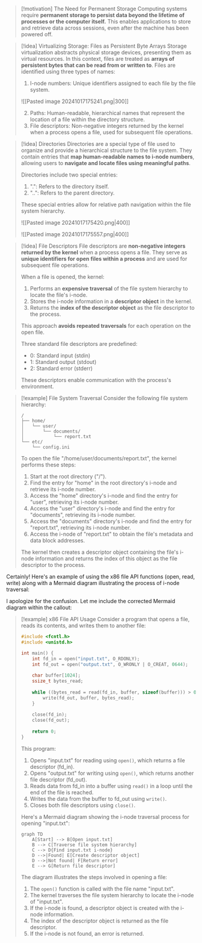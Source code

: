 > [!motivation] The Need for Permanent Storage
> Computing systems require **permanent storage to persist data beyond the lifetime of processes or the computer itself.** This enables applications to store and retrieve data across sessions, even after the machine has been powered off.

> [!idea] Virtualizing Storage: Files as Persistent Byte Arrays
> Storage virtualization abstracts physical storage devices, presenting them as virtual resources. In this context, files are treated as **arrays of persistent bytes that can be read from or written to**. Files are identified using three types of names:
> 
> 1. I-node numbers: Unique identifiers assigned to each file by the file system.
> 
> ![[Pasted image 20241017175241.png|300]]
> 
> 2. Paths: Human-readable, hierarchical names that represent the location of a file within the directory structure.
> 3. File descriptors: Non-negative integers returned by the kernel when a process opens a file, used for subsequent file operations.

> [!idea] Directories
> Directories are a special type of file used to organize and provide a hierarchical structure to the file system. They contain entries that **map human-readable names to i-node numbers**, allowing users to **navigate and locate files using meaningful paths**.
>
> Directories include two special entries:
> 1. ".": Refers to the directory itself.
> 2. "..": Refers to the parent directory.
> 
> These special entries allow for relative path navigation within the file system hierarchy.
>
> ![[Pasted image 20241017175420.png|400]]
>
> ![[Pasted image 20241017175557.png|400]]

> [!idea] File Descriptors
> File descriptors are **non-negative integers returned by the kernel** when a process opens a file. They serve as **unique identifiers for open files within a process** and are used for subsequent file operations.
> 
> When a file is opened, the kernel:
> 1. Performs an **expensive traversal** of the file system hierarchy to locate the file's i-node.
> 2. Stores the i-node information in a **descriptor object** in the kernel.
> 3. Returns the **index of the descriptor object** as the file descriptor to the process.
> 
> This approach **avoids repeated traversals** for each operation on the open file.
> 
> Three standard file descriptors are predefined:
> - 0: Standard input (stdin)
> - 1: Standard output (stdout)
> - 2: Standard error (stderr)
> 
> These descriptors enable communication with the process's environment.

> [!example] File System Traversal
> Consider the following file system hierarchy:
> 
> ```
> /
> ├── home/
> │   └── user/
> │       └── documents/
> │           └── report.txt
> └── etc/
>     └── config.ini
> ```
> 
> To open the file "/home/user/documents/report.txt", the kernel performs these steps:
> 
> 1. Start at the root directory ("/").
> 2. Find the entry for "home" in the root directory's i-node and retrieve its i-node number.
> 3. Access the "home" directory's i-node and find the entry for "user", retrieving its i-node number.
> 4. Access the "user" directory's i-node and find the entry for "documents", retrieving its i-node number.
> 5. Access the "documents" directory's i-node and find the entry for "report.txt", retrieving its i-node number.
> 6. Access the i-node of "report.txt" to obtain the file's metadata and data block addresses.
> 
> The kernel then creates a descriptor object containing the file's i-node information and returns the index of this object as the file descriptor to the process.

Certainly! Here's an example of using the x86 file API functions (open, read, write) along with a Mermaid diagram illustrating the process of i-node traversal:

I apologize for the confusion. Let me include the corrected Mermaid diagram within the callout:

> [!example] x86 File API Usage
> Consider a program that opens a file, reads its contents, and writes them to another file:
> 
> ```c
> #include <fcntl.h>
> #include <unistd.h>
> 
> int main() {
>     int fd_in = open("input.txt", O_RDONLY);
>     int fd_out = open("output.txt", O_WRONLY | O_CREAT, 0644);
>     
>     char buffer[1024];
>     ssize_t bytes_read;
>     
>     while ((bytes_read = read(fd_in, buffer, sizeof(buffer))) > 0) {
>         write(fd_out, buffer, bytes_read);
>     }
>     
>     close(fd_in);
>     close(fd_out);
>     
>     return 0;
> }
> ```
> 
> This program:
> 1. Opens "input.txt" for reading using `open()`, which returns a file descriptor (fd_in).
> 2. Opens "output.txt" for writing using `open()`, which returns another file descriptor (fd_out).
> 3. Reads data from fd_in into a buffer using `read()` in a loop until the end of the file is reached.
> 4. Writes the data from the buffer to fd_out using `write()`.
> 5. Closes both file descriptors using `close()`.
> 
> Here's a Mermaid diagram showing the i-node traversal process for opening "input.txt":
> 
> ```mermaid
> graph TD
>     A[Start] --> B[Open input.txt]
>     B --> C[Traverse file system hierarchy]
>     C --> D{Find input.txt i-node}
>     D -->|Found| E[Create descriptor object]
>     D -->|Not found| F[Return error]
>     E --> G[Return file descriptor]
> ```
> 
> The diagram illustrates the steps involved in opening a file:
> 1. The `open()` function is called with the file name "input.txt".
> 2. The kernel traverses the file system hierarchy to locate the i-node of "input.txt".
> 3. If the i-node is found, a descriptor object is created with the i-node information.
> 4. The index of the descriptor object is returned as the file descriptor.
> 5. If the i-node is not found, an error is returned.
